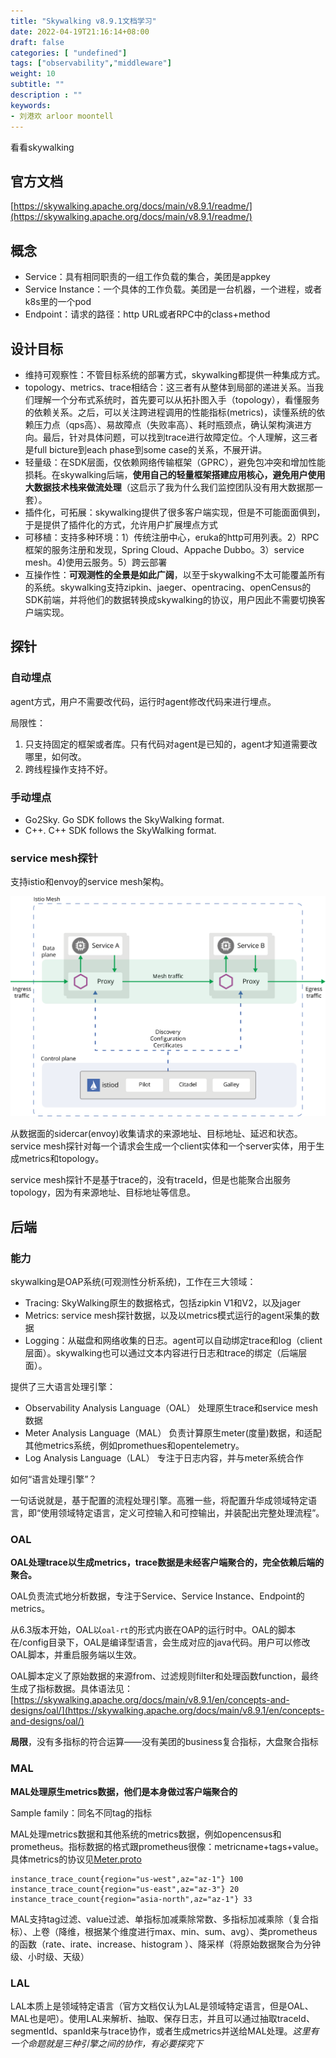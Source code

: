 ```yaml
---
title: "Skywalking v8.9.1文档学习"
date: 2022-04-19T21:16:14+08:00
draft: false
categories: [ "undefined"]
tags: ["observability","middleware"]
weight: 10
subtitle: ""
description : ""
keywords:
- 刘港欢 arloor moontell
---
```


看看skywalking
<!--more-->

## 官方文档

[https://skywalking.apache.org/docs/main/v8.9.1/readme/](https://skywalking.apache.org/docs/main/v8.9.1/readme/)

## 概念

- Service：具有相同职责的一组工作负载的集合，美团是appkey
- Service Instance：一个具体的工作负载。美团是一台机器，一个进程，或者k8s里的一个pod
- Endpoint：请求的路径：http URL或者RPC中的class+method

## 设计目标

- 维持可观察性：不管目标系统的部署方式，skywalking都提供一种集成方式。
- topology、metrics、trace相结合：这三者有从整体到局部的递进关系。当我们理解一个分布式系统时，首先要可以从拓扑图入手（topology），看懂服务的依赖关系。之后，可以关注跨进程调用的性能指标(metrics)，读懂系统的依赖压力点（qps高）、易故障点（失败率高）、耗时瓶颈点，确认架构演进方向。最后，针对具体问题，可以找到trace进行故障定位。个人理解，这三者是full  bicture到each phase到some case的关系，不展开讲。
- 轻量级：在SDK层面，仅依赖网络传输框架（GPRC），避免包冲突和增加性能损耗。在skywalking后端，**使用自己的轻量框架搭建应用核心，避免用户使用大数据技术栈来做流处理**（这启示了我为什么我们监控团队没有用大数据那一套）。
- 插件化，可拓展：skywalking提供了很多客户端实现，但是不可能面面俱到，于是提供了插件化的方式，允许用户扩展埋点方式
- 可移植：支持多种环境：1）传统注册中心，eruka的http可用列表。2）RPC框架的服务注册和发现，Spring Cloud、Appache Dubbo。3）service mesh。4)使用云服务。5）跨云部署
- 互操作性：**可观测性的全景是如此广阔**，以至于skywalking不太可能覆盖所有的系统。skywalking支持zipkin、jaeger、opentracing、openCensus的SDK前端，并将他们的数据转换成skywalking的协议，用户因此不需要切换客户端实现。

## 探针

### 自动埋点

agent方式，用户不需要改代码，运行时agent修改代码来进行埋点。

局限性：

1. 只支持固定的框架或者库。只有代码对agent是已知的，agent才知道需要改哪里，如何改。
2. 跨线程操作支持不好。

### 手动埋点

- Go2Sky. Go SDK follows the SkyWalking format.
- C++. C++ SDK follows the SkyWalking format.

### service mesh探针

支持istio和envoy的service mesh架构。

![](/img/istio-arch.svg)

从数据面的sidercar(envoy)收集请求的来源地址、目标地址、延迟和状态。service mesh探针对每一个请求会生成一个client实体和一个server实体，用于生成metrics和topology。

service mesh探针不是基于trace的，没有traceId，但是也能聚合出服务topology，因为有来源地址、目标地址等信息。

## 后端

### 能力

skywalking是OAP系统(可观测性分析系统)，工作在三大领域：

- Tracing: SkyWalking原生的数据格式，包括zipkin V1和V2，以及jager
- Metrics: service mesh探针数据，以及以metrics模式运行的agent采集的数据
- Logging：从磁盘和网络收集的日志。agent可以自动绑定trace和log（client层面）。skywalking也可以通过文本内容进行日志和trace的绑定（后端层面）。

提供了三大语言处理引擎：

- Observability Analysis Language（OAL） 处理原生trace和service mesh数据
- Meter Analysis Language（MAL） 负责计算原生meter(度量)数据，和适配其他metrics系统，例如promethues和opentelemetry。
- Log Analysis Language（LAL） 专注于日志内容，并与meter系统合作

如何“语言处理引擎”？

一句话说就是，基于配置的流程处理引擎。高雅一些，将配置升华成领域特定语言，即“使用领域特定语言，定义可控输入和可控输出，并装配出完整处理流程”。

### OAL

**OAL处理trace以生成metrics，trace数据是未经客户端聚合的，完全依赖后端的聚合。**

OAL负责流式地分析数据，专注于Service、Service Instance、Endpoint的metrics。

从6.3版本开始，OAL以`oal-rt`的形式内嵌在OAP的运行时中。OAL的脚本在/config目录下，OAL是编译型语言，会生成对应的java代码。用户可以修改OAL脚本，并重启服务端以生效。

OAL脚本定义了原始数据的来源from、过滤规则filter和处理函数function，最终生成了指标数据。具体语法见：[https://skywalking.apache.org/docs/main/v8.9.1/en/concepts-and-designs/oal/](https://skywalking.apache.org/docs/main/v8.9.1/en/concepts-and-designs/oal/)

**局限**，没有多指标的符合运算——没有美团的business复合指标，大盘聚合指标

### MAL

**MAL处理原生metrics数据，他们是本身做过客户端聚合的**

Sample family：同名不同tag的指标

MAL处理metrics数据和其他系统的metrics数据，例如opencensus和prometheus。指标数据的格式跟prometheus很像：metricname+tags+value。具体metrics的协议见[Meter.proto](https://github.com/apache/skywalking-data-collect-protocol/blob/master/language-agent/Meter.proto)

```
instance_trace_count{region="us-west",az="az-1"} 100
instance_trace_count{region="us-east",az="az-3"} 20
instance_trace_count{region="asia-north",az="az-1"} 33
```


MAL支持tag过滤、value过滤、单指标加减乘除常数、多指标加减乘除（复合指标）、上卷（降维，根据某个维度进行max、min、sum、avg）、类prometheus的函数（rate、irate、increase、histogram ）、降采样（将原始数据聚合为分钟级、小时级、天级）

### LAL

LAL本质上是领域特定语言（官方文档仅认为LAL是领域特定语言，但是OAL、MAL也是吧）。使用LAL来解析、抽取、保存日志，并且可以通过抽取traceId、segmentId、spanId来与trace协作，或者生成metrics并送给MAL处理。*这里有一个命题就是三种引擎之间的协作，有必要探究下*